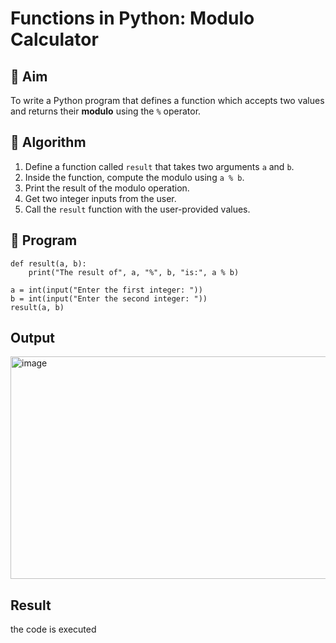 # Functions in Python: Modulo Calculator

## 🎯 Aim
To write a Python program that defines a function which accepts two values and returns their **modulo** using the `%` operator.

## 🧠 Algorithm
1. Define a function called `result` that takes two arguments `a` and `b`.
2. Inside the function, compute the modulo using `a % b`.
3. Print the result of the modulo operation.
4. Get two integer inputs from the user.
5. Call the `result` function with the user-provided values.

## 🧾 Program
```
def result(a, b):
    print("The result of", a, "%", b, "is:", a % b)

a = int(input("Enter the first integer: "))
b = int(input("Enter the second integer: "))
result(a, b)
```



## Output
<img width="1265" height="356" alt="image" src="https://github.com/user-attachments/assets/c0f1a1e0-d377-48a8-871a-68cff76ef413" />


## Result
the code is executed
